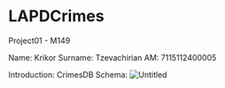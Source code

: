 # LAPDCrimes

Project01 - M149

Name: Krikor
Surname: Tzevachirian
AM: 7115112400005

Introduction:
CrimesDB Schema:
![Untitled](https://github.com/user-attachments/assets/7265a9bf-c37f-4ab8-8f76-2cdcbc928aba)
